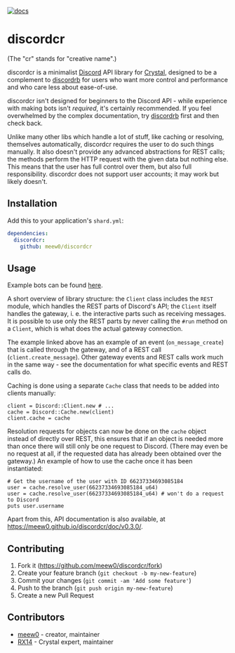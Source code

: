 [![docs](https://img.shields.io/badge/docs-latest-green.svg)](https://meew0.github.io/discordcr/doc/v0.3.0/)

# discordcr

(The "cr" stands for "creative name".)

discordcr is a minimalist [Discord](https://discordapp.com/) API library for
[Crystal](https://crystal-lang.org/), designed to be a complement to
[discordrb](https://github.com/meew0/discordrb) for users who want more control
and performance and who care less about ease-of-use.

discordcr isn't designed for beginners to the Discord API - while experience
with making bots isn't *required*, it's certainly recommended. If you feel
overwhelmed by the complex documentation, try
[discordrb](https://github.com/meew0/discordrb) first and then check back.

Unlike many other libs which handle a lot of stuff, like caching or resolving,
themselves automatically, discordcr requires the user to do such things
manually. It also doesn't provide any advanced abstractions for REST calls;
the methods perform the HTTP request with the given data but nothing else.
This means that the user has full control over them, but also full
responsibility. discordcr does not support user accounts; it may work but
likely doesn't.

## Installation

Add this to your application's `shard.yml`:

```yaml
dependencies:
  discordcr:
    github: meew0/discordcr
```

## Usage

Example bots can be found [here](https://github.com/meew0/discordcr/tree/master/examples/).

A short overview of library structure: the `Client` class includes the `REST`
module, which handles the REST parts of Discord's API; the `Client` itself
handles the gateway, i. e. the interactive parts such as receiving messages. It
is possible to use only the REST parts by never calling the `#run` method on a
`Client`, which is what does the actual gateway connection.

The example linked above has an example of an event (`on_message_create`) that
is called through the gateway, and of a REST call (`client.create_message`).
Other gateway events and REST calls work much in the same way - see the
documentation for what specific events and REST calls do.

Caching is done using a separate `Cache` class that needs to be added into
clients manually:

```cr
client = Discord::Client.new # ...
cache = Discord::Cache.new(client)
client.cache = cache
```

Resolution requests for objects can now be done on the `cache` object instead of
directly over REST, this ensures that if an object is needed more than once
there will still only be one request to Discord. (There may even be no request
at all, if the requested data has already been obtained over the gateway.)
An example of how to use the cache once it has been instantiated:

```cr
# Get the username of the user with ID 66237334693085184
user = cache.resolve_user(66237334693085184_u64)
user = cache.resolve_user(66237334693085184_u64) # won't do a request to Discord
puts user.username
```

Apart from this, API documentation is also available, at https://meew0.github.io/discordcr/doc/v0.3.0/.

## Contributing

1. Fork it (https://github.com/meew0/discordcr/fork)
2. Create your feature branch (`git checkout -b my-new-feature`)
3. Commit your changes (`git commit -am 'Add some feature'`)
4. Push to the branch (`git push origin my-new-feature`)
5. Create a new Pull Request

## Contributors

- [meew0](https://github.com/meew0) - creator, maintainer
- [RX14](https://github.com/RX14) - Crystal expert, maintainer
